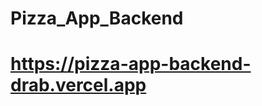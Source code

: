 <h1>Pizza_App_Backend<h1/>
<a href="https://pizza-app-backend-drab.vercel.app">https://pizza-app-backend-drab.vercel.app<a/>
